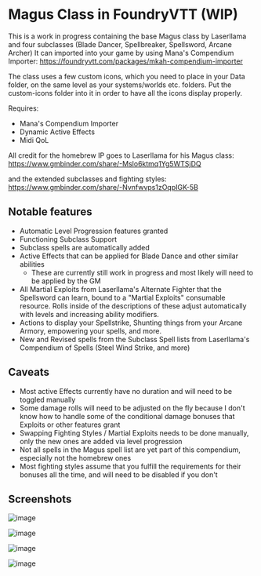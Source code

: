 # Magus Class in FoundryVTT (WIP)
This is a work in progress containing the base Magus class by Laserllama and four subclasses (Blade Dancer, Spellbreaker, Spellsword, Arcane Archer)
It can imported into your game by using Mana's Compendium Importer: https://foundryvtt.com/packages/mkah-compendium-importer

The class uses a few custom icons, which you need to place in your Data folder, on the same level as your systems/worlds etc. folders. Put the custom-icons folder into it in order to have all the icons display properly.

Requires:
* Mana's Compendium Importer
* Dynamic Active Effects
* Midi QoL

All credit for the homebrew IP goes to Laserllama for his Magus class: https://www.gmbinder.com/share/-Mslo6ktmq1Yg5WTSjDQ 

and the extended subclasses and fighting styles: https://www.gmbinder.com/share/-Nvnfwvps1zOqpIGK-5B

## Notable features
* Automatic Level Progression features granted
* Functioning Subclass Support
* Subclass spells are automatically added
* Active Effects that can be applied for Blade Dance and other similar abilities
  * These are currently still work in progress and most likely will need to be applied by the GM
* All Martial Exploits from Laserllama's Alternate Fighter that the Spellsword can learn, bound to a "Martial Exploits" consumable resource. Rolls inside of the descriptions of these adjust automatically with levels and increasing ability modifiers.
* Actions to display your Spellstrike, Shunting things from your Arcane Armory, empowering your spells, and more.
* New and Revised spells from the Subclass Spell lists from Laserllama's Compendium of Spells (Steel Wind Strike, and more)

## Caveats
* Most active Effects currently have no duration and will need to be toggled manually
* Some damage rolls will need to be adjusted on the fly because I don't know how to handle some of the conditional damage bonuses that Exploits or other features grant
* Swapping Fighting Styles / Martial Exploits needs to be done manually, only the new ones are added via level progression
* Not all spells in the Magus spell list are yet part of this compendium, especially not the homebrew ones
* Most fighting styles assume that you fulfill the requirements for their bonuses all the time, and will need to be disabled if you don't

## Screenshots
![image](https://github.com/regiimoep/foundryvtt-laserllama-magus/assets/106119828/8a7ef922-23bf-4a34-8681-530e81aba645)

![image](https://github.com/regiimoep/foundryvtt-laserllama-magus/assets/106119828/13daf707-dbe6-45fb-a2a0-b65db45b2b14)

![image](https://github.com/regiimoep/foundryvtt-laserllama-magus/assets/106119828/ce982718-27dd-4731-b914-29408e3b7be3)

![image](https://github.com/regiimoep/foundryvtt-laserllama-magus/assets/106119828/4596edc4-f914-4ba3-9865-e30e03e0d8d6)
